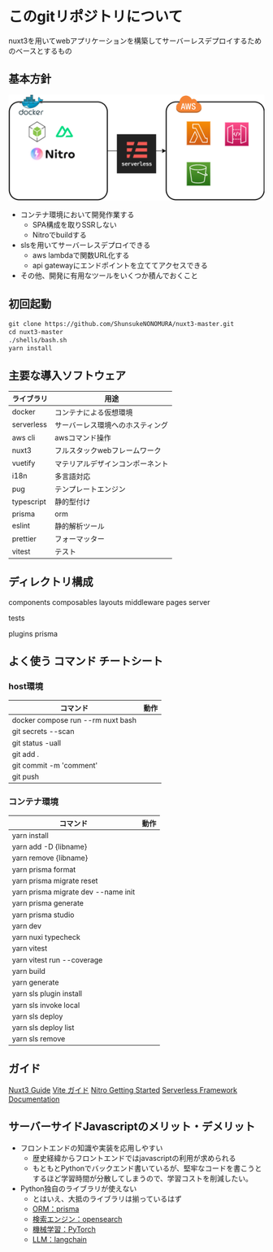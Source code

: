 # このgitリポジトリについて
nuxt3を用いてwebアプリケーションを構築してサーバーレスデプロイするためのベースとするもの

## 基本方針
![](./00-servers.dio.png)

- コンテナ環境において開発作業する
    - SPA構成を取りSSRしない
    - Nitroでbuildする
- slsを用いてサーバーレスデプロイできる
    - aws lambdaで関数URL化する
    - api gatewayにエンドポイントを立ててアクセスできる
- その他、開発に有用なツールをいくつか積んでおくこと

## 初回起動
```
git clone https://github.com/ShunsukeNONOMURA/nuxt3-master.git
cd nuxt3-master
./shells/bash.sh
yarn install
```

## 主要な導入ソフトウェア
| ライブラリ | 用途 |
| - | - |
| docker | コンテナによる仮想環境 |
| serverless | サーバーレス環境へのホスティング |
| aws cli | awsコマンド操作 |
| nuxt3 | フルスタックwebフレームワーク |
| vuetify | マテリアルデザインコンポーネント |
| i18n | 多言語対応 |
| pug | テンプレートエンジン |
| typescript | 静的型付け |
| prisma | orm |
| eslint | 静的解析ツール |
| prettier | フォーマッター |
| vitest | テスト |

## ディレクトリ構成
components
composables
layouts
middleware
pages
server

tests

plugins
prisma

## よく使う コマンド チートシート
### host環境
| コマンド                          | 動作 |
| --------------------------------- | ---- |
| docker compose run --rm nuxt bash |      |
| git secrets --scan                |      |
| git status -uall                  |      |
| git add .                         |      |
| git commit -m 'comment'           |      |
| git push                          |      |

### コンテナ環境
| コマンド                            | 動作 |
| ----------------------------------- | ---- |
| yarn install                        |      |
| yarn add -D {libname}               |      |
| yarn remove {libname}               |      |
| yarn prisma format                  |      |
| yarn prisma migrate reset           |      |
| yarn prisma migrate dev --name init |      |
| yarn prisma generate                |      |
| yarn prisma studio                  |      |
| yarn dev                            |      |
| yarn nuxi typecheck                 |      |
| yarn vitest                         |      |
| yarn vitest run --coverage          |      |
| yarn build                          |      |
| yarn generate                       |      |
| yarn sls plugin install             |      |
| yarn sls invoke local               |      |
| yarn sls deploy                     |      |
| yarn sls deploy list                |      |
| yarn sls remove                     |      |


## ガイド
[Nuxt3 Guide](https://nuxt.com/docs/guide)
[Vite ガイド](https://ja.vitejs.dev/guide/)
[Nitro Getting Started](https://nitro.unjs.io/guide/getting-started)
[Serverless Framework Documentation](https://www.serverless.com/framework/docs)

## サーバーサイドJavascriptのメリット・デメリット
- フロントエンドの知識や実装を応用しやすい
    - 歴史経緯からフロントエンドではjavascriptの利用が求められる
    - もともとPythonでバックエンド書いているが、堅牢なコードを書こうとするほど学習時間が分散してしまうので、学習コストを削減したい。
- Python独自のライブラリが使えない
    - とはいえ、大抵のライブラリは揃っているはず
    - [ORM：prisma](https://www.prisma.io/)
    - [検索エンジン：opensearch](https://www.npmjs.com/package/@opensearch-project/opensearch)
    - [機械学習：PyTorch](https://pytorch.org/docs/stable/jit.html)
    - [LLM：langchain](https://js.langchain.com/docs/get_started/installation)
